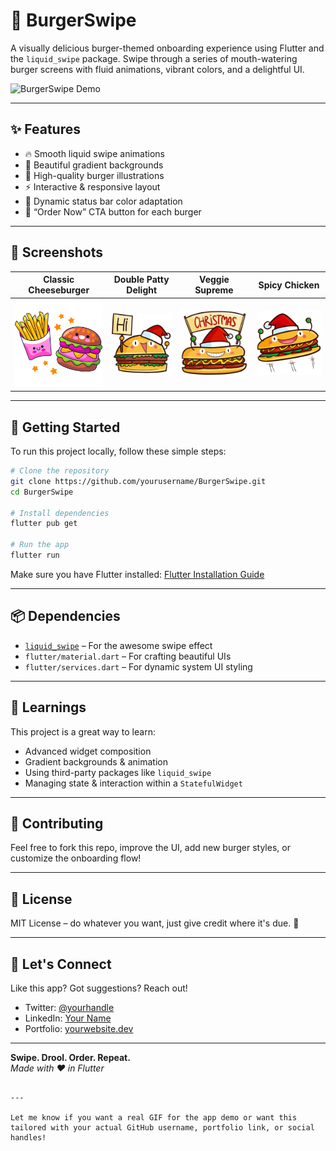 # 🍔 BurgerSwipe

A visually delicious burger-themed onboarding experience using Flutter and the `liquid_swipe` package. Swipe through a series of mouth-watering burger screens with fluid animations, vibrant colors, and a delightful UI.

![BurgerSwipe Demo](https://media.giphy.com/media/l3vR85PnGsBwu1PFK/giphy.gif) <!-- You can replace this with an actual GIF of your app -->

---

## ✨ Features

- 🔥 Smooth liquid swipe animations
- 🎨 Beautiful gradient backgrounds
- 🍔 High-quality burger illustrations
- ⚡ Interactive & responsive layout
- 🌈 Dynamic status bar color adaptation
- 🛒 “Order Now” CTA button for each burger

---

## 📱 Screenshots

| Classic Cheeseburger | Double Patty Delight | Veggie Supreme | Spicy Chicken |
|----------------------|----------------------|----------------|---------------|
| ![Screen 1](assets/burger.png) | ![Screen 2](assets/burger2.png) | ![Screen 3](assets/burger3.png) | ![Screen 4](assets/burger4.png) |

---

## 🚀 Getting Started

To run this project locally, follow these simple steps:

```bash
# Clone the repository
git clone https://github.com/yourusername/BurgerSwipe.git
cd BurgerSwipe

# Install dependencies
flutter pub get

# Run the app
flutter run
```

Make sure you have Flutter installed: [Flutter Installation Guide](https://flutter.dev/docs/get-started/install)

---

## 📦 Dependencies

- [`liquid_swipe`](https://pub.dev/packages/liquid_swipe) – For the awesome swipe effect
- `flutter/material.dart` – For crafting beautiful UIs
- `flutter/services.dart` – For dynamic system UI styling

---

## 🧠 Learnings

This project is a great way to learn:

- Advanced widget composition
- Gradient backgrounds & animation
- Using third-party packages like `liquid_swipe`
- Managing state & interaction within a `StatefulWidget`

---

## 🙌 Contributing

Feel free to fork this repo, improve the UI, add new burger styles, or customize the onboarding flow!

---

## 📄 License

MIT License – do whatever you want, just give credit where it's due. 🍟

---

## 💬 Let's Connect

Like this app? Got suggestions? Reach out!

- Twitter: [@yourhandle](https://twitter.com/yourhandle)
- LinkedIn: [Your Name](https://linkedin.com/in/yourprofile)
- Portfolio: [yourwebsite.dev](https://yourwebsite.dev)

---

**Swipe. Drool. Order. Repeat.**  
*Made with ❤️ in Flutter*
```

---

Let me know if you want a real GIF for the app demo or want this tailored with your actual GitHub username, portfolio link, or social handles!